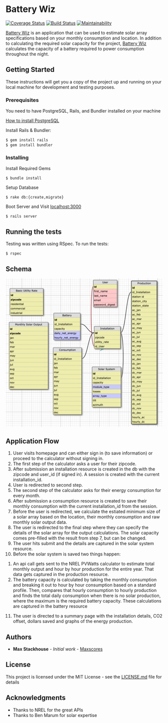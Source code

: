 # Battery Wiz

[![Coverage Status](https://coveralls.io/repos/github/Maxscores/solar_calc/badge.svg?branch=master)](https://coveralls.io/github/Maxscores/solar_calc?branch=master)
[![Build Status](https://travis-ci.org/Maxscores/batterywiz.svg?branch=master)](https://travis-ci.org/Maxscores/batterywiz)
[![Maintainability](https://api.codeclimate.com/v1/badges/3788262618972b66641f/maintainability)](https://codeclimate.com/github/Maxscores/solar_calc/maintainability)

[Battery Wiz](https://batterywiz.herokuapp.com) is an application that can be used to estimate solar array specifications based on your monthly consumption and location. In addition to calculating the required solar capacity for the project, [Battery Wiz](https://batterywiz.herokuapp.com) calculates the capacity of a battery required to power consumption throughout the night.

## Getting Started

These instructions will get you a copy of the project up and running on your local machine for development and testing purposes.

### Prerequisites

You need to have PostgreSQL, Rails, and Bundler installed on your machine

[How to install PostgreSQL](https://www.codementor.io/engineerapart/getting-started-with-postgresql-on-mac-osx-are8jcopb)

Install Rails & Bundler:
```
$ gem install rails
$ gem install bundler
```

### Installing

Install Required Gems
```
$ bundle install
```

Setup Database
```
$ rake db:{create,migrate}
```

Boot Server and Visit [localhost:3000](https://localhost:3000)
```
$ rails server
```

## Running the tests

Testing was written using RSpec. To run the tests:
```
$ rspec
```

## Schema
![Schema](https://raw.githubusercontent.com/maxscores/batterywiz/master/db/schema.png)

## Application Flow

1. User visits homepage and can either sign in (to save information) or proceed to the calculator without signing in.
2. The first step of the calculator asks a user for their zipcode.
3. After submission an installation resource is created in the db with the zipcode and user_id (if signed in). A session is created with the current installation_id.
4. User is redirected to second step.
5. The second step of the calculator asks for their energy consumption for every month.
6. After submission a consumption resource is created to save their monthly consumption with the current installation_id from the session.
7. Before the user is redirected, we calculate the estiated minimum size of a solar array based on the location, their monthly consumption and raw monthly solar output data.
8. The user is redirected to the final step where they can specify the details of the solar array for the output calculations. The solar capacity comes pre-filled with the result from step 7, but can be changed.
9. The user hits submit and the details are captured in the solar system resource.
10. Before the solar system is saved two things happen: 
  1) An api call gets sent to the NREL PVWatts calculator to estimate total monthly output and hour by hour production for the entire year. That data gets captured in the production resource.
  2) The battery capacity is calculated by taking the monthly consumption and breaking it out to hour by hour consumption based on a standard profile. Then, compares that hourly consumption to hourly production and finds the total daily consumption when there is no solar production, where the maximum is the required battery capacity. These calculations are captured in the battery resource
11. The user is directed to a summary page with the installation details, CO2 offset, dollars saved and graphs of the energy production.

## Authors

* **Max Stackhouse** - *Initial work* - [Maxscores](https://github.com/Maxscores)

## License

This project is licensed under the MIT License - see the [LICENSE.md](LICENSE.md) file for details

## Acknowledgments

* Thanks to NREL for the great APIs
* Thanks to Ben Marum for solar expertise
